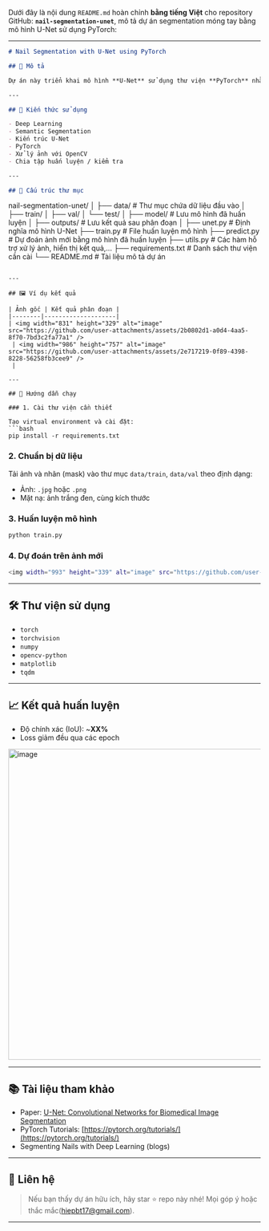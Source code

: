 Dưới đây là nội dung `README.md` hoàn chỉnh **bằng tiếng Việt** cho repository GitHub: **`nail-segmentation-unet`**, mô tả dự án segmentation móng tay bằng mô hình U-Net sử dụng PyTorch:

---

```markdown
# Nail Segmentation with U-Net using PyTorch

## 📌 Mô tả

Dự án này triển khai mô hình **U-Net** sử dụng thư viện **PyTorch** nhằm **phân đoạn vùng móng tay (nail segmentation)** trên ảnh đầu vào. Mục tiêu là tạo ra mặt nạ phân đoạn chính xác, hỗ trợ các ứng dụng như làm đẹp, chăm sóc móng, hoặc tiền xử lý trong các hệ thống nhận diện tay.

---

## 🧠 Kiến thức sử dụng

- Deep Learning
- Semantic Segmentation
- Kiến trúc U-Net
- PyTorch
- Xử lý ảnh với OpenCV
- Chia tập huấn luyện / kiểm tra

---

## 📁 Cấu trúc thư mục

```

nail-segmentation-unet/
│
├── data/                   # Thư mục chứa dữ liệu đầu vào
│   ├── train/
│   ├── val/
│   └── test/
│
├── model/                  # Lưu mô hình đã huấn luyện
│
├── outputs/                # Lưu kết quả sau phân đoạn
│
├── unet.py                 # Định nghĩa mô hình U-Net
├── train.py                # File huấn luyện mô hình
├── predict.py              # Dự đoán ảnh mới bằng mô hình đã huấn luyện
├── utils.py                # Các hàm hỗ trợ xử lý ảnh, hiển thị kết quả,...
├── requirements.txt        # Danh sách thư viện cần cài
└── README.md               # Tài liệu mô tả dự án

````

---

## 🖼️ Ví dụ kết quả

| Ảnh gốc | Kết quả phân đoạn |
|--------|--------------------|
| <img width="831" height="329" alt="image" src="https://github.com/user-attachments/assets/2b0802d1-a0d4-4aa5-8f70-7bd3c2fa77a1" />
 | <img width="986" height="757" alt="image" src="https://github.com/user-attachments/assets/2e717219-0f89-4398-8228-56258fb3cee9" />
 |

---

## 🚀 Hướng dẫn chạy

### 1. Cài thư viện cần thiết

Tạo virtual environment và cài đặt:
```bash
pip install -r requirements.txt
````

### 2. Chuẩn bị dữ liệu

Tải ảnh và nhãn (mask) vào thư mục `data/train`, `data/val` theo định dạng:

* Ảnh: `.jpg` hoặc `.png`
* Mặt nạ: ảnh trắng đen, cùng kích thước

### 3. Huấn luyện mô hình

```bash
python train.py
```

### 4. Dự đoán trên ảnh mới

```bash
<img width="993" height="339" alt="image" src="https://github.com/user-attachments/assets/5da84c46-8b7c-438c-9c80-f75df77285eb" />

```

---

## 🛠️ Thư viện sử dụng

* `torch`
* `torchvision`
* `numpy`
* `opencv-python`
* `matplotlib`
* `tqdm`

---

## 📈 Kết quả huấn luyện

* Độ chính xác (IoU): \~**XX%**
* Loss giảm đều qua các epoch

<img width="1304" height="620" alt="image" src="https://github.com/user-attachments/assets/1815bbeb-d33e-4242-9936-cca249053f8c" />


---

## 📚 Tài liệu tham khảo

* Paper: [U-Net: Convolutional Networks for Biomedical Image Segmentation](https://arxiv.org/abs/1505.04597)
* PyTorch Tutorials: [https://pytorch.org/tutorials/](https://pytorch.org/tutorials/)
* Segmenting Nails with Deep Learning (blogs)

---

## 📩 Liên hệ

> Nếu bạn thấy dự án hữu ích, hãy star ⭐ repo này nhé!
> Mọi góp ý hoặc thắc mắc(hiepbt17@gmail.com).

---

